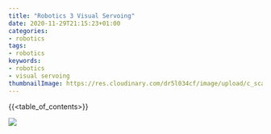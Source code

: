```yaml
---
title: "Robotics 3 Visual Servoing"
date: 2020-11-29T21:15:23+01:00
categories:
- robotics
tags:
- robotics
keywords:
- robotics
- visual servoing
thumbnailImage: https://res.cloudinary.com/dr5l034cf/image/upload/c_scale,w_400/v1606684559/Robotics/visual_servoing_robot_mh4xpx.png
---
```


<!--more-->
{{<table_of_contents>}}

![](https://res.cloudinary.com/dr5l034cf/image/upload/c_scale,w_682/v1606684190/Robotics/visual_servoing_hk8jka.png)
